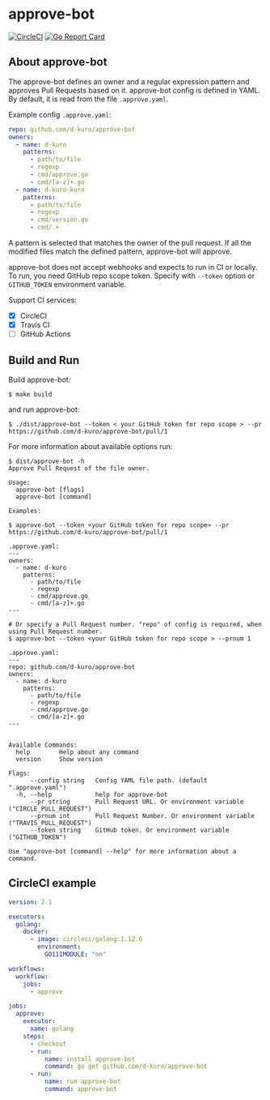 # approve-bot

[![CircleCI](https://circleci.com/gh/d-kuro/approve-bot.svg?style=svg)](https://circleci.com/gh/d-kuro/approve-bot) [![Go Report Card](https://goreportcard.com/badge/github.com/d-kuro/approve-bot)](https://goreportcard.com/report/github.com/d-kuro/approve-bot)

## About approve-bot

The approve-bot defines an owner and a regular expression pattern and approves Pull Requests based on it.
approve-bot config is defined in YAML. By default, it is read from the file `.approve.yaml`.

Example config `.approve.yaml`:

```yaml
repo: github.com/d-kuro/approve-bot
owners:
  - name: d-kuro
    patterns:
      - path/to/file
      - regexp
      - cmd/approve.go
      - cmd/[a-z]+.go
  - name: d-kuro-kuro
    patterns:
      - path/to/file
      - regexp
      - cmd/version.go
      - cmd/.+
```

A pattern is selected that matches the owner of the pull request.
If all the modified files match the defined pattern, approve-bot will approve.

approve-bot does not accept webhooks and expects to run in CI or locally.
To run, you need GitHub repo scope token. Specify with `--token` option or `GITHUB_TOKEN` environment variable.

Support CI services:

* [x] CircleCI
* [x] Travis CI
* [ ] GitHub Actions

## Build and Run

Build approve-bot:

```shell
$ make build
```

and run approve-bot:

```shell
$ ./dist/approve-bot --token < your GitHub token for repo scope > --pr https://github.com/d-kuro/approve-bot/pull/1
```

For more information about available options run:

```shell
$ dist/approve-bot -h
Approve Pull Request of the file owner.

Usage:
  approve-bot [flags]
  approve-bot [command]

Examples:

$ approve-bot --token <your GitHub token for repo scope> --pr https://github.com/d-kuro/approve-bot/pull/1

.approve.yaml:
---
owners:
  - name: d-kuro
    patterns:
      - path/to/file
      - regexp
      - cmd/approve.go
      - cmd/[a-z]+.go
---

# Or specify a Pull Request number. "repo" of config is required, when using Pull Request number.
$ approve-bot --token <your GitHub token for repo scope > --prnum 1

.approve.yaml:
---
repo: github.com/d-kuro/approve-bot
owners:
  - name: d-kuro
    patterns:
      - path/to/file
      - regexp
      - cmd/approve.go
      - cmd/[a-z]+.go
---


Available Commands:
  help        Help about any command
  version     Show version

Flags:
      --config string   Config YAML file path. (default ".approve.yaml")
  -h, --help            help for approve-bot
      --pr string       Pull Request URL. Or environment variable ("CIRCLE_PULL_REQUEST")
      --prnum int       Pull Request Number. Or environment variable ("TRAVIS_PULL_REQUEST")
      --token string    GitHub token. Or environment variable ("GITHUB_TOKEN")

Use "approve-bot [command] --help" for more information about a command.
```

## CircleCI example

```yaml
version: 2.1

executors:
  golang:
    docker:
      - image: circleci/golang:1.12.6
        environment:
          GO111MODULE: "on"

workflows:
  workflow:
    jobs:
      - approve

jobs:
  approve:
    executor:
      name: golang
    steps:
      - checkout
      - run:
          name: install approve-bot
          command: go get github.com/d-kuro/approve-bot
      - run:
          name: run approve-bot
          command: approve-bot
```

